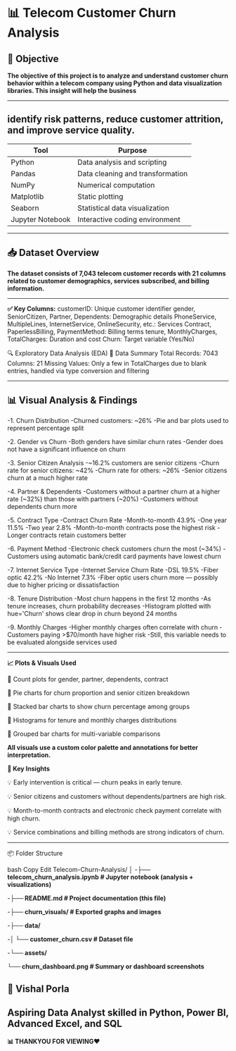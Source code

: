 
# 📊 Telecom Customer Churn Analysis

## 📌 Objective
**The objective of this project is to analyze and understand customer churn behavior within a telecom company using Python and data visualization libraries. This insight will help the business** 

---

## identify risk patterns, reduce customer attrition, and improve service quality.

| Tool             | Purpose                          |
| ---------------- | -------------------------------- |
| Python           | Data analysis and scripting      |
| Pandas           | Data cleaning and transformation |
| NumPy            | Numerical computation            |
| Matplotlib       | Static plotting                  |
| Seaborn          | Statistical data visualization   |
| Jupyter Notebook | Interactive coding environment   |

---

## 📥 Dataset Overview

**The dataset consists of 7,043 telecom customer records with 21 columns related to customer demographics, services subscribed, and billing information.**

---

**✅ Key Columns:**
customerID: Unique customer identifier
gender, SeniorCitizen, Partner, Dependents: Demographic details
PhoneService, MultipleLines, InternetService, OnlineSecurity, etc.: Services
Contract, PaperlessBilling, PaymentMethod: Billing terms
tenure, MonthlyCharges, TotalCharges: Duration and cost
Churn: Target variable (Yes/No) 

🔍 Exploratory Data Analysis (EDA)
🧾 Data Summary
Total Records: 7043
Columns: 21
Missing Values: Only a few in TotalCharges due to blank entries, handled via type conversion and filtering

---

## 📊 Visual Analysis & Findings
-1. Churn Distribution
-Churned customers: ~26%
-Pie and bar plots used to represent percentage split

-2. Gender vs Churn
-Both genders have similar churn rates
-Gender does not have a significant influence on churn

-3. Senior Citizen Analysis
-~16.2% customers are senior citizens
-Churn rate for senior citizens: ~42%
-Churn rate for others: ~26%
-Senior citizens churn at a much higher rate

-4. Partner & Dependents
-Customers without a partner churn at a higher rate (~32%) than those with partners (~20%)
-Customers without dependents churn more

-5. Contract Type
-Contract	Churn Rate
-Month-to-month	43.9%
-One year	11.5%
-Two year	2.8%
-Month-to-month contracts pose the highest risk
-Longer contracts retain customers better

-6. Payment Method
-Electronic check customers churn the most (~34%)
-Customers using automatic bank/credit card payments have lowest churn

-7. Internet Service Type
-Internet Service	Churn Rate
-DSL	19.5%
-Fiber optic	42.2%
-No Internet	7.3%
-Fiber optic users churn more — possibly due to higher pricing or dissatisfaction

-8. Tenure Distribution
-Most churn happens in the first 12 months
-As tenure increases, churn probability decreases
-Histogram plotted with hue='Churn' shows clear drop in churn beyond 24 months

-9. Monthly Charges
-Higher monthly charges often correlate with churn
-Customers paying >$70/month have higher risk
-Still, this variable needs to be evaluated alongside services used

---

**📈 Plots & Visuals Used**

📌 Count plots for gender, partner, dependents, contract

📌 Pie charts for churn proportion and senior citizen breakdown

📌 Stacked bar charts to show churn percentage among groups

📌 Histograms for tenure and monthly charges distributions

📌 Grouped bar charts for multi-variable comparisons

**All visuals use a custom color palette and annotations for better interpretation.**

**📌 Key Insights**

💡 Early intervention is critical — churn peaks in early tenure.

💡 Senior citizens and customers without dependents/partners are high risk.

💡 Month-to-month contracts and electronic check payment correlate with high churn.

💡 Service combinations and billing methods are strong indicators of churn.

--- 

📦 Folder Structure

bash
Copy
Edit
Telecom-Churn-Analysis/
│
-**├── telecom_churn_analysis.ipynb      # Jupyter notebook (analysis + visualizations)**

-**├── README.md                         # Project documentation (this file)**

-**├── churn_visuals/                    # Exported graphs and images**

-**├── data/**

-**│   └── customer_churn.csv            # Dataset file**

-**└── assets/**
    
**└── churn_dashboard.png           # Summary or dashboard screenshots**

## 👤 Vishal Porla
## Aspiring Data Analyst skilled in Python, Power BI, Advanced Excel, and SQL

**📊 THANKYOU FOR VIEWING❤️**

